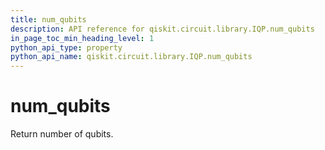 ```yaml
---
title: num_qubits
description: API reference for qiskit.circuit.library.IQP.num_qubits
in_page_toc_min_heading_level: 1
python_api_type: property
python_api_name: qiskit.circuit.library.IQP.num_qubits
---
```


# num\_qubits

Return number of qubits.

